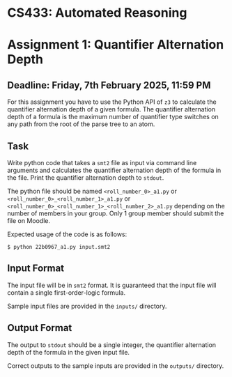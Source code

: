 # CS433: Automated Reasoning
# Assignment 1: Quantifier Alternation Depth
## Deadline: Friday, 7th February 2025, 11:59 PM

For this assignment you have to use the Python API of `z3` to calculate the
quantifier alternation depth of a given formula. The quantifier alternation
depth of a formula is the maximum number of quantifier type switches on any
path from the root of the parse tree to an atom.

## Task

Write python code that takes a `smt2` file as input via command line arguments
and calculates the quantifier alternation depth of the formula in the file.
Print the quantifier alternation depth to `stdout`. 

The python file should be named `<roll_number_0>_a1.py` or
`<roll_number_0>_<roll_number_1>_a1.py` or
`<roll_number_0>_<roll_number_1>_<roll_number_2>_a1.py` depending on the number
of members in your group. Only 1 group member should submit the file on Moodle.

Expected usage of the code is as follows:

```
$ python 22b0967_a1.py input.smt2
```

## Input Format

The input file will be in `smt2` format. It is guaranteed that the input file
will contain a single first-order-logic formula. 

Sample input files are provided in the `inputs/` directory.

## Output Format

The output to `stdout` should be a single integer, the quantifier alternation
depth of the formula in the given input file. 

Correct outputs to the sample inputs are provided in the `outputs/` directory.
